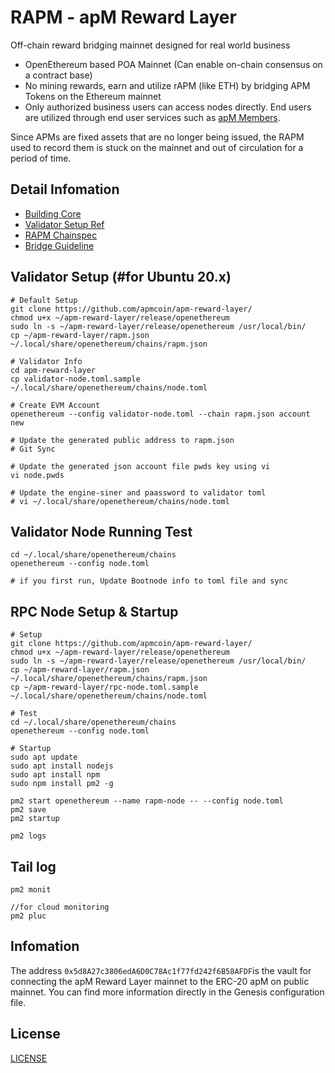 # RAPM - apM Reward Layer
Off-chain reward bridging mainnet designed for real world business

- OpenEthereum based POA Mainnet (Can enable on-chain consensus on a contract base)
- No mining rewards, earn and utilize rAPM (like ETH) by bridging APM Tokens on the Ethereum mainnet
- Only authorized business users can access nodes directly. End users are utilized through end user services such as [apM Members](https://apm-members.com/).

Since APMs are fixed assets that are no longer being issued, the RAPM used to record them is stuck on the mainnet and out of circulation for a period of time.


## Detail Infomation
- [Building Core](./core/README.md)
- [Validator Setup Ref](https://openethereum.github.io/Validator-Set-Tutorial-1)
- [RAPM Chainspec](./chainspec/genesis.json)
- [Bridge Guideline](https://github.com/apmcoin/apm-reward-layer/tree/dev/native-asset-bridge)


## Validator Setup (#for Ubuntu 20.x)
```
# Default Setup
git clone https://github.com/apmcoin/apm-reward-layer/
chmod u+x ~/apm-reward-layer/release/openethereum
sudo ln -s ~/apm-reward-layer/release/openethereum /usr/local/bin/
cp ~/apm-reward-layer/rapm.json ~/.local/share/openethereum/chains/rapm.json

# Validator Info
cd apm-reward-layer
cp validator-node.toml.sample ~/.local/share/openethereum/chains/node.toml

# Create EVM Account
openethereum --config validator-node.toml --chain rapm.json account new

# Update the generated public address to rapm.json
# Git Sync

# Update the generated json account file pwds key using vi
vi node.pwds

# Update the engine-siner and paassword to validator toml
# vi ~/.local/share/openethereum/chains/node.toml

```


## Validator Node Running Test
```
cd ~/.local/share/openethereum/chains
openethereum --config node.toml

# if you first run, Update Bootnode info to toml file and sync

```

## RPC Node Setup & Startup
```
# Setup
git clone https://github.com/apmcoin/apm-reward-layer/
chmod u+x ~/apm-reward-layer/release/openethereum
sudo ln -s ~/apm-reward-layer/release/openethereum /usr/local/bin/
cp ~/apm-reward-layer/rapm.json ~/.local/share/openethereum/chains/rapm.json
cp ~/apm-reward-layer/rpc-node.toml.sample ~/.local/share/openethereum/chains/node.toml

# Test
cd ~/.local/share/openethereum/chains
openethereum --config node.toml

# Startup
sudo apt update
sudo apt install nodejs
sudo apt install npm
sudo npm install pm2 -g

pm2 start openethereum --name rapm-node -- --config node.toml
pm2 save
pm2 startup

pm2 logs

```

## Tail log
```
pm2 monit

//for cloud monitoring
pm2 pluc
```

## Infomation
The address `0x5d8A27c3806edA6D0C78Ac1f77fd242f6B58AFDF`is the vault for connecting the apM Reward Layer mainnet to the ERC-20 apM on public mainnet.
You can find more information directly in the Genesis configuration file.

## License
[LICENSE](./openethereum/LICENSE)
